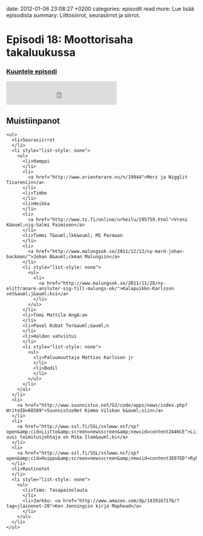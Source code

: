 date: 2012-01-06 23:08:27 +0200
categories: episodit
read more: Lue lis&auml;&auml; episodista
summary: Liittosiirrot, seurasiirrot ja siirrot.
# Episodi 18: Moottorisaha takaluukussa

### [Kuuntele episodi](http://podcast.raskaasti.fi/3233/38553-episodi-18-moottorisaha-takaluukussa)
<iframe src="http://www.facebook.com/plugins/likebox.php?href=http%3A%2F%2Fwww.facebook.com%2Fpages%2FRaskaasti%2F164707666913459&amp;width=292&amp;colorscheme=dark&amp;show_faces=false&amp;stream=false&amp;header=false&amp;height=62" scrolling="no" frameborder="0" style="border:none; overflow:hidden; width:292px; height:62px;" allowTransparency="true">
</iframe>

<h2>
  Muistiinpanot
</h2>

    <ul>
      <li>Seurasiirrot
      </li>
      <li style="list-style: none">
        <ul>
          <li>Hamppi
          </li>
          <li>
            <a href="http://www.orienterare.nu/n/19944">Merz ja Nigglit Tisareniin</a>
          </li>
          <li>Timbe
          </li>
          <li>Heikka
          </li>
          <li>
            <a href="http://www.ts.fi/online/urheilu/295759.html">Vroni K&ouml;nig-Salmi Paimioon</a>
          </li>
          <li>Tommi T&ouml;lkk&ouml; MS Parmaan
          </li>
          <li>
            <a href="http://www.malungsok.se/2011/12/12/ny-mard-johan-backman/">Johan B&auml;ckman Malungiin</a>
          </li>
          <li style="list-style: none">
            <ul>
              <li>
                <a href="http://www.malungsok.se/2011/11/28/ny-elittranare-ansluter-sig-till-malungs-ok/">Kalapuikko-Karlsson vet&auml;j&auml;ksi</a>
              </li>
            </ul>
          </li>
          <li>Tomi Mattila AngA:an
          </li>
          <li>Pavel Kubat Ter&auml;&auml;n
          </li>
          <li>Halden vahvistui
          </li>
          <li style="list-style: none">
            <ul>
              <li>Paluumuuttaja Mattias Karlsson jr
              </li>
              <li>Bodil
              </li>
            </ul>
          </li>
        </ul>
      </li>
      <li>
        <a href="http://www.suunnistus.net/G2/code/apps/news/index.php?WriteID=68589">SuunnistusNet Kimmo Vilskan k&auml;siin</a>
      </li>
      <li>
        <a href="http://www.ssl.fi/SSL/sslwww.nsf/sp?open&amp;cid=Liitto&amp;screen=newsscreen&amp;newsid=content2A46CE">Liiton uusi toimitusjohtaja on Mika Ilom&auml;ki</a>
      </li>
      <li>
        <a href="http://www.ssl.fi/SSL/sslwww.nsf/sp?open&amp;cid=Huippu&amp;screen=newsscreen&amp;newsid=content3E87ED">Ryhm&auml;valinnat</a>
      </li>
      <li>Rastinotot
      </li>
      <li style="list-style: none">
        <ul>
          <li>Timo: Tasapainolauta
          </li>
          <li>Jarkko: <a href="http://www.amazon.com/dp/1439167176/?tag=jlainenet-20">Ken Jenningsin kirja Maphead</a>
          </li>
        </ul>
      </li>
    </ul>


